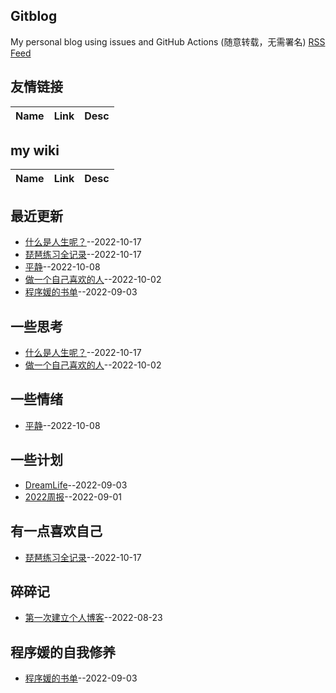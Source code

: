 ## Gitblog
My personal blog using issues and GitHub Actions (随意转载，无需署名)
[RSS Feed](https://raw.githubusercontent.com/fanfan50/blog/master/feed.xml)
## 友情链接
| Name | Link | Desc | 
 | ---- | ---- | ---- |
## my wiki
| Name | Link | Desc | 
 | ---- | ---- | ---- |
## 最近更新
- [什么是人生呢？](https://github.com/fanfan50/blog/issues/8)--2022-10-17
- [琵琶练习全记录](https://github.com/fanfan50/blog/issues/7)--2022-10-17
- [平静](https://github.com/fanfan50/blog/issues/6)--2022-10-08
- [做一个自己喜欢的人](https://github.com/fanfan50/blog/issues/5)--2022-10-02
- [程序媛的书单](https://github.com/fanfan50/blog/issues/4)--2022-09-03
## 一些思考
- [什么是人生呢？](https://github.com/fanfan50/blog/issues/8)--2022-10-17
- [做一个自己喜欢的人](https://github.com/fanfan50/blog/issues/5)--2022-10-02
## 一些情绪
- [平静](https://github.com/fanfan50/blog/issues/6)--2022-10-08
## 一些计划
- [DreamLife](https://github.com/fanfan50/blog/issues/3)--2022-09-03
- [2022周报](https://github.com/fanfan50/blog/issues/2)--2022-09-01
## 有一点喜欢自己
- [琵琶练习全记录](https://github.com/fanfan50/blog/issues/7)--2022-10-17
## 碎碎记
- [第一次建立个人博客](https://github.com/fanfan50/blog/issues/1)--2022-08-23
## 程序媛的自我修养
- [程序媛的书单](https://github.com/fanfan50/blog/issues/4)--2022-09-03
